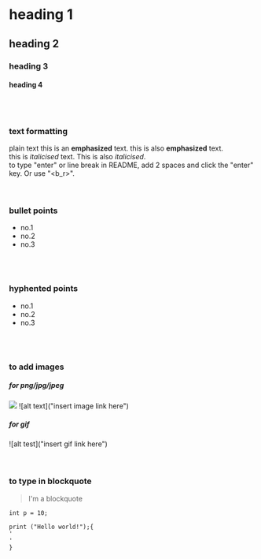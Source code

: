 # heading 1

## heading 2

### heading 3

#### heading 4
<br>  
<br>

### text formatting
plain text
this is an **emphasized** text. this is also __emphasized__ text.  
this is _italicised_ text. This is also *italicised*.  
to type "enter" or line break in README, add 2 spaces and click the "enter" key. Or use "<b_r>".
<br>  
<br>

### bullet points
* no.1
* no.2
* no.3
<br>  
<br>

### hyphented points
- no.1
- no.2
- no.3
<br>  
<br>

### to add images
##### for png/jpg/jpeg
<img src="insert image link here">  
![alt text]("insert image link here")

##### for gif
![alt test]("insert gif link here")
<br>  
<br>

### to type in blockquote
> I'm a blockquote

`int p = 10;`

```
print ("Hello world!");{
'
'
}
```

